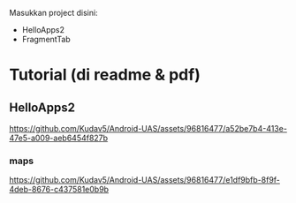 Masukkan project disini:
- HelloApps2
- FragmentTab

# Tutorial (di readme & pdf)

## HelloApps2

https://github.com/Kudav5/Android-UAS/assets/96816477/a52be7b4-413e-47e5-a009-aeb6454f827b

### maps
https://github.com/Kudav5/Android-UAS/assets/96816477/e1df9bfb-8f9f-4deb-8676-c437581e0b9b
